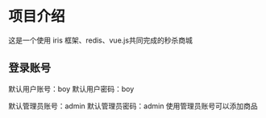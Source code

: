# 项目介绍
这是一个使用 iris 框架、redis、vue.js共同完成的秒杀商城

## 登录账号
默认用户账号：boy
默认用户密码：boy

默认管理员账号：admin
默认管理员密码：admin
使用管理员账号可以添加商品
